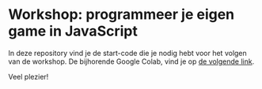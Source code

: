 # Workshop: programmeer je eigen game in JavaScript

In deze repository vind je de start-code die je nodig hebt voor het volgen van de workshop.
De bijhorende Google Colab, vind je op [de volgende link](https://samvb95.github.io/workshop-game-js/#0).

Veel plezier!
